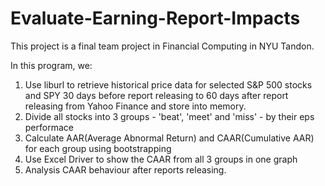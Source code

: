 # Evaluate-Earning-Report-Impacts
This project is a final team project in Financial Computing in NYU Tandon.

In this program, we:
1. Use liburl to retrieve historical price data for selected S&P 500 stocks and SPY 30 days before report releasing to 60 days after report releasing from Yahoo Finance and store into memory.
2. Divide all stocks into 3 groups - 'beat', 'meet' and 'miss' - by their eps performace
3. Calculate AAR(Average Abnormal Return) and CAAR(Cumulative AAR) for each group using bootstrapping
4. Use Excel Driver to show the CAAR from all 3 groups in one graph
5. Analysis CAAR behaviour after reports releasing.
